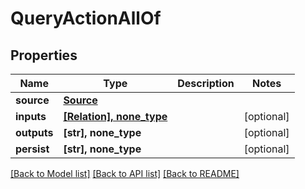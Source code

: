 # QueryActionAllOf

## Properties
Name | Type | Description | Notes
------------ | ------------- | ------------- | -------------
**source** | [**Source**](Source.md) |  | 
**inputs** | [**[Relation], none_type**](Relation.md) |  | [optional] 
**outputs** | **[str], none_type** |  | [optional] 
**persist** | **[str], none_type** |  | [optional] 

[[Back to Model list]](../README.md#documentation-for-models) [[Back to API list]](../README.md#documentation-for-api-endpoints) [[Back to README]](../README.md)


